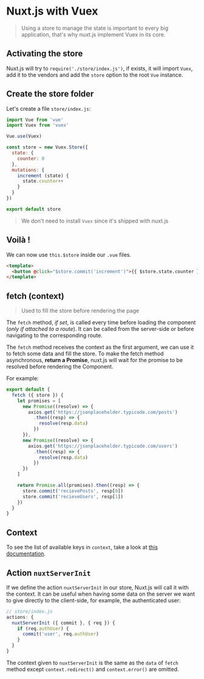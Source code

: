 # Nuxt.js with Vuex

> Using a store to manage the state is important to every big application, that's why nuxt.js implement Vuex in its core.

## Activating the store

Nuxt.js will try to `require('./store/index.js')`, if exists, it will import `Vuex`, add it to the vendors and add the `store` option to the root `Vue` instance.

## Create the store folder

Let's create a file `store/index.js`:

```js
import Vue from 'vue'
import Vuex from 'vuex'

Vue.use(Vuex)

const store = new Vuex.Store({
  state: {
    counter: 0
  },
  mutations: {
    increment (state) {
      state.counter++
    }
  }
})

export default store
```

> We don't need to install `Vuex` since it's shipped with nuxt.js

## Voilà !

We can now use `this.$store` inside our `.vue` files.

```html
<template>
  <button @click="$store.commit('increment')">{{ $store.state.counter }}</button>
</template>
```

## fetch (context)

> Used to fill the store before rendering the page

The `fetch` method, *if set*, is called every time before loading the component (*only if attached to a route*). It can be called from the server-side or before navigating to the corresponding route.

The `fetch` method receives the context as the first argument, we can use it to fetch some data and fill the store. To make the fetch method asynchronous, **return a Promise**, nuxt.js will wait for the promise to be resolved before rendering the Component.

For example:
```js
export default {
  fetch ({ store }) {
    let promises = [
      new Promise((resolve) => {
        axios.get('https://jsonplaceholder.typicode.com/posts')
          .then((resp) => {
            resolve(resp.data)
          })
      }),
      new Promise((resolve) => {
        axios.get('https://jsonplaceholder.typicode.com/users')
          .then((resp) => {
            resolve(resp.data)
          })
      })
    ]

    return Promise.all(promises).then((resp) => {
      store.commit('recievePosts', resp[0])
      store.commit('recieveUsers', resp[1])
    })
  }
}
```

## Context

To see the list of available keys in `context`, take a look at [this documentation](https://github.com/nuxt/nuxt.js/tree/master/examples/async-data#context).

## Action `nuxtServerInit`

If we define the action `nuxtServerInit` in our store, Nuxt.js will call it with the context. It can be useful when having some data on the server we want to give directly to the client-side, for example, the authenticated user:
```js
// store/index.js
actions: {
  nuxtServerInit ({ commit }, { req }) {
    if (req.authUser) {
      commit('user', req.authUser)
    }
  }
}
```

The context given to `nuxtServerInit` is the same as the `data` of `fetch` method except `context.redirect()` and `context.error()` are omitted.

